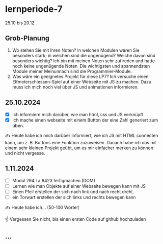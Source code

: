 # lernperiode-7

25.10 bis 20.12

## Grob-Planung

1. Wo stehen Sie mit Ihren Noten? In welchen Modulen waren Sie besonders stark; in welchen sind die ungenügend? Welche davon sind besonders wichtig?
  Ich bin mit meinen Noten sehr zufireden und hatte noch keine ungenügende Noten. Die wichtigsten und spannendsten Module meiner Meinunnach sind die Programmier-Module.
4. Was wäre ein geeignetes Projekt für diese LP7?
Ich versuche einen Elfmeterschiessen-Spiel auf einer Webseite mit JS zu machen. Dazu muss ich mich noch viel über JS und animationen informieren.

## 25.10.2024

- [x] Ich informiere mich darüber, wie man html, css und JS verknüpft
- [x] Ich mache einen webseite mit einem Button der eine Zahl generiert zum üben.

✍️ Heute habe ich mich darüber informiert, wie ich JS mit HTML connecten kann, um z. B. Buttons eine Funktion zuzuweisen. Danach habe ich das mit einem sehr kleinen Projekt geübt, um es mir einfacher merken zu können und nicht vergesse.

## 1.11.2024

- [ ] Modul 294 La 8423 fertigmachen.(DOM)
- [ ] Lernen wie man Objekte auf einer Webseite bewegen kann mit JS
- [ ] Einen Pfeil erstellen der sich nach link und nach recht dreht.
- [ ] ein Torwart erstellen der sich links und rechts bewegen kann

✍️ Heute habe ich... (50-100 Wörter)

☝️ Vergessen Sie nicht, bis einen ersten Code auf github hochzuladen

## ...

